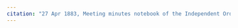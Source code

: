 ```yaml
---
citation: "27 Apr 1883, Meeting minutes notebook of the Independent Order of Good Templars, High Bridge Lodge No. 296, Tompkins County History Center, Ithaca NY."
---
```



